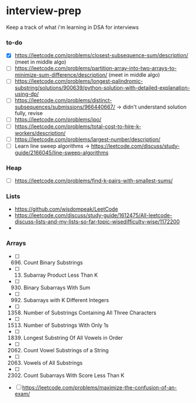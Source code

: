 # interview-prep
Keep a track of what i'm learning in DSA for interviews


### to-do
- [x] https://leetcode.com/problems/closest-subsequence-sum/description/ (meet in middle algo)
- [ ] https://leetcode.com/problems/partition-array-into-two-arrays-to-minimize-sum-difference/description/ (meet in middle algo)
- [ ] https://leetcode.com/problems/longest-palindromic-substring/solutions/900639/python-solution-with-detailed-explanation-using-dp/
- [ ] https://leetcode.com/problems/distinct-subsequences/submissions/966440667/   -> didn't understand solution fully, revise
- [ ] https://leetcode.com/problems/ipo/
- [ ] https://leetcode.com/problems/total-cost-to-hire-k-workers/description/
- [ ] https://leetcode.com/problems/largest-number/description/
- [ ] Learn line sweep algorithms -> https://leetcode.com/discuss/study-guide/2166045/line-sweep-algorithms

### Heap
- [ ] https://leetcode.com/problems/find-k-pairs-with-smallest-sums/


### Lists
- https://github.com/wisdompeak/LeetCode
- https://leetcode.com/discuss/study-guide/1612475/All-leetcode-discuss-lists-and-my-lists-so-far-topic-wisedifficulty-wise/1172200
- 

### Arrays
- [ ] 696. Count Binary Substrings
- [ ] 13. Subarray Product Less Than K
- [ ] 930. Binary Subarrays With Sum
- [ ] 992. Subarrays with K Different Integers
- [ ] 1358. Number of Substrings Containing All Three Characters
- [ ] 1513. Number of Substrings With Only 1s
- [ ] 1839. Longest Substring Of All Vowels in Order
- [ ] 2062. Count Vowel Substrings of a String
- [ ] 2063. Vowels of All Substrings
- [ ] 2302. Count Subarrays With Score Less Than K
- [ ] https://leetcode.com/problems/maximize-the-confusion-of-an-exam/

